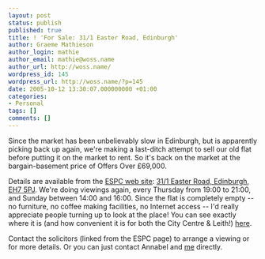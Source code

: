 ```yaml
---
layout: post
status: publish
published: true
title: ! 'For Sale: 31/1 Easter Road, Edinburgh'
author: Graeme Mathieson
author_login: mathie
author_email: mathie@woss.name
author_url: http://woss.name/
wordpress_id: 145
wordpress_url: http://woss.name/?p=145
date: 2005-10-12 13:30:07.000000000 +01:00
categories:
- Personal
tags: []
comments: []
---
```

Since the market has been unbelievably slow in Edinburgh, but is apparently picking back up again, we're making a last-ditch attempt to sell our old flat before putting it on the market to rent.  So it's back on the market at the bargain-basement price of Offers Over &pound;69,000.

Details are available from the <a href="http://www.espc.com/">ESPC web site</a>: <a href="http://www.espc.com/EspcPublic/UniversalPages/PropertyDetails.aspx?rid=182777">31/1 Easter Road, Edinburgh, EH7 5PJ</a>.  We're doing viewings again, every Thursday from 19:00 to 21:00, and Sunday between 14:00 and 16:00.  Since the flat is completely empty -- no furniture, no coffee making facilities, no Internet access -- I'd really appreciate people turning up to look at the place!  You can see exactly where it is (and how convenient it is for both the City Centre &amp; Leith!) <a href="http://maps.google.co.uk/maps?q=55.959255,-3.171680&hl=en" title="31/1 Easter Road on Google Maps">here</a>.

Contact the solicitors (linked from the ESPC page) to arrange a viewing or for more details.  Or you can just contact Annabel and <a href="mailto:mathie@woss.name">me</a> directly.
